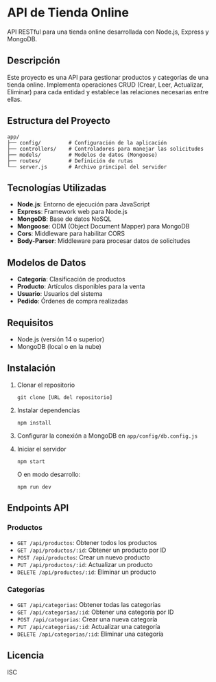 # API de Tienda Online

API RESTful para una tienda online desarrollada con Node.js, Express y MongoDB.

## Descripción

Este proyecto es una API para gestionar productos y categorías de una tienda online. Implementa operaciones CRUD (Crear, Leer, Actualizar, Eliminar) para cada entidad y establece las relaciones necesarias entre ellas.

## Estructura del Proyecto

```
app/
├── config/         # Configuración de la aplicación
├── controllers/    # Controladores para manejar las solicitudes
├── models/         # Modelos de datos (Mongoose)
├── routes/         # Definición de rutas
└── server.js       # Archivo principal del servidor
```

## Tecnologías Utilizadas

- **Node.js**: Entorno de ejecución para JavaScript
- **Express**: Framework web para Node.js
- **MongoDB**: Base de datos NoSQL
- **Mongoose**: ODM (Object Document Mapper) para MongoDB
- **Cors**: Middleware para habilitar CORS
- **Body-Parser**: Middleware para procesar datos de solicitudes

## Modelos de Datos

- **Categoría**: Clasificación de productos
- **Producto**: Artículos disponibles para la venta
- **Usuario**: Usuarios del sistema
- **Pedido**: Órdenes de compra realizadas

## Requisitos

- Node.js (versión 14 o superior)
- MongoDB (local o en la nube)

## Instalación

1. Clonar el repositorio
   ```
   git clone [URL del repositorio]
   ```

2. Instalar dependencias
   ```
   npm install
   ```

3. Configurar la conexión a MongoDB en `app/config/db.config.js`

4. Iniciar el servidor
   ```
   npm start
   ```

   O en modo desarrollo:
   ```
   npm run dev
   ```

## Endpoints API

### Productos
- `GET /api/productos`: Obtener todos los productos
- `GET /api/productos/:id`: Obtener un producto por ID
- `POST /api/productos`: Crear un nuevo producto
- `PUT /api/productos/:id`: Actualizar un producto
- `DELETE /api/productos/:id`: Eliminar un producto

### Categorías
- `GET /api/categorias`: Obtener todas las categorías
- `GET /api/categorias/:id`: Obtener una categoría por ID
- `POST /api/categorias`: Crear una nueva categoría
- `PUT /api/categorias/:id`: Actualizar una categoría
- `DELETE /api/categorias/:id`: Eliminar una categoría

## Licencia

ISC 